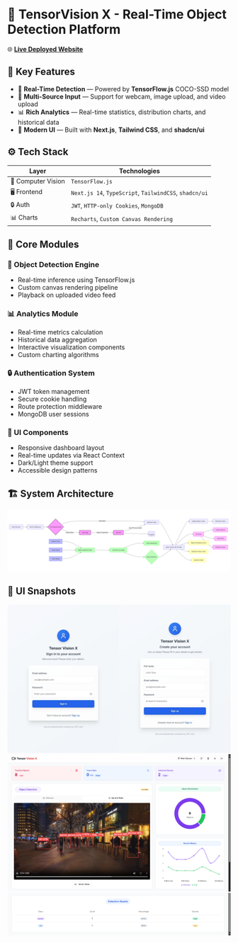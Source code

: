 # 🎯 TensorVision X - Real-Time Object Detection Platform

🌐 [**Live Deployed Website**](https://tensor-vision-x.vercel.app/)

## 🚀 Key Features

* 📸 **Real-Time Detection** — Powered by **TensorFlow.js** COCO-SSD model
* 🎥 **Multi-Source Input** — Support for webcam, image upload, and video upload
* 📊 **Rich Analytics** — Real-time statistics, distribution charts, and historical data
* 🎨 **Modern UI** — Built with **Next.js**, **Tailwind CSS**, and **shadcn/ui**

## ⚙️ Tech Stack

| Layer      | Technologies                                               |
|------------|----------------------------------------------------------|
| 🧠 Computer Vision   | `TensorFlow.js`                         |
| 🖥️ Frontend| `Next.js 14`, `TypeScript`, `TailwindCSS`, `shadcn/ui`    |
| 🔒 Auth    | `JWT`, `HTTP-only Cookies`, `MongoDB`                     |
| 📊 Charts  | `Recharts`, `Custom Canvas Rendering`                     |

## 🧩 Core Modules

### 🎯 Object Detection Engine
* Real-time inference using TensorFlow.js
* Custom canvas rendering pipeline
* Playback on uploaded video feed

### 📊 Analytics Module
* Real-time metrics calculation
* Historical data aggregation
* Interactive visualization components
* Custom charting algorithms

### 🔒 Authentication System
* JWT token management
* Secure cookie handling
* Route protection middleware
* MongoDB user sessions

### 🎨 UI Components
* Responsive dashboard layout
* Real-time updates via React Context
* Dark/Light theme support
* Accessible design patterns

## 🏗️ System Architecture

![Architecture Diagram](https://github.com/rakheshkrishna2005/TensorVisionX/blob/master/public/architecture.png)

## 📸 UI Snapshots

![Auth](https://github.com/rakheshkrishna2005/TensorVisionX/blob/master/public/1.jpg)
![Dashboard](https://github.com/rakheshkrishna2005/TensorVisionX/blob/master/public/2.png)
![Detection Table](https://github.com/rakheshkrishna2005/TensorVisionX/blob/master/public/3.png)
